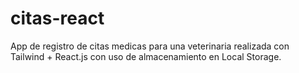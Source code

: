 # citas-react
 App de registro de citas medicas para una veterinaria realizada con Tailwind + React.js con uso de almacenamiento en Local Storage.
